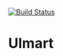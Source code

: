 [![Build Status](https://travis-ci.org/Aljasones/Ulmart.svg?branch=master)](https://travis-ci.org/Aljasones/Ulmart)
# Ulmart
